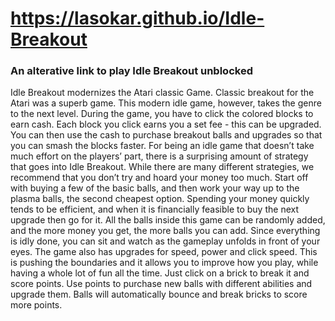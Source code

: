# https://lasokar.github.io/Idle-Breakout
### An alterative link to play Idle Breakout unblocked
Idle Breakout modernizes the Atari classic Game. Classic breakout for the Atari was a superb game. This modern idle game, however, takes the genre to the next level. During the game, you have to click the colored blocks to earn cash. Each block you click earns you a set fee - this can be upgraded. You can then use the cash to purchase breakout balls and upgrades so that you can smash the blocks faster.
For being an idle game that doesn’t take much effort on the players’ part, there is a surprising amount of strategy that goes into Idle Breakout. While there are many different strategies, we recommend that you don’t try and hoard your money too much. Start off with buying a few of the basic balls, and then work your way up to the plasma balls, the second cheapest option. Spending your money quickly tends to be efficient, and when it is financially feasible to buy the next upgrade then go for it.
All the balls inside this game can be randomly added, and the more money you get, the more balls you can add. Since everything is idly done, you can sit and watch as the gameplay unfolds in front of your eyes. The game also has upgrades for speed, power and click speed. This is pushing the boundaries and it allows you to improve how you play, while having a whole lot of fun all the time.
Just click on a brick to break it and score points. Use points to purchase new balls with different abilities and upgrade them. Balls will automatically bounce and break bricks to score more points.
